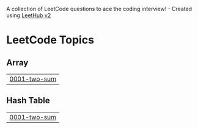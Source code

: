 A collection of LeetCode questions to ace the coding interview! - Created using [LeetHub v2](https://github.com/arunbhardwaj/LeetHub-2.0)
<!---LeetCode Topics Start-->
# LeetCode Topics
## Array
|  |
| ------- |
| [0001-two-sum](https://github.com/anwar70shaik/Leetcode/tree/master/0001-two-sum) |
## Hash Table
|  |
| ------- |
| [0001-two-sum](https://github.com/anwar70shaik/Leetcode/tree/master/0001-two-sum) |
<!---LeetCode Topics End-->